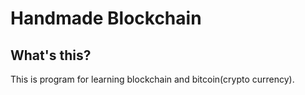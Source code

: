 # Handmade Blockchain

## What's this?
This is program for learning blockchain and bitcoin(crypto currency).

